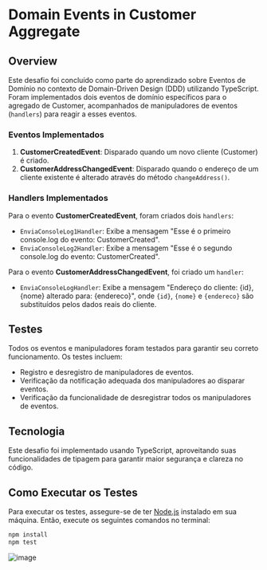 # Domain Events in Customer Aggregate

## Overview

Este desafio foi concluído como parte do aprendizado sobre Eventos de Domínio no contexto de Domain-Driven Design (DDD) utilizando TypeScript. Foram implementados dois eventos de domínio específicos para o agregado de Customer, acompanhados de manipuladores de eventos (`handlers`) para reagir a esses eventos.

### Eventos Implementados

1. **CustomerCreatedEvent**: Disparado quando um novo cliente (Customer) é criado.
2. **CustomerAddressChangedEvent**: Disparado quando o endereço de um cliente existente é alterado através do método `changeAddress()`.

### Handlers Implementados

Para o evento **CustomerCreatedEvent**, foram criados dois `handlers`:

- `EnviaConsoleLog1Handler`: Exibe a mensagem "Esse é o primeiro console.log do evento: CustomerCreated".
- `EnviaConsoleLog2Handler`: Exibe a mensagem "Esse é o segundo console.log do evento: CustomerCreated".

Para o evento **CustomerAddressChangedEvent**, foi criado um `handler`:

- `EnviaConsoleLogHandler`: Exibe a mensagem "Endereço do cliente: {id}, {nome} alterado para: {endereco}", onde `{id}`, `{nome}` e `{endereco}` são substituídos pelos dados reais do cliente.

## Testes

Todos os eventos e manipuladores foram testados para garantir seu correto funcionamento. Os testes incluem:

- Registro e desregistro de manipuladores de eventos.
- Verificação da notificação adequada dos manipuladores ao disparar eventos.
- Verificação da funcionalidade de desregistrar todos os manipuladores de eventos.

## Tecnologia

Este desafio foi implementado usando TypeScript, aproveitando suas funcionalidades de tipagem para garantir maior segurança e clareza no código.

## Como Executar os Testes

Para executar os testes, assegure-se de ter [Node.js](https://nodejs.org/) instalado em sua máquina. Então, execute os seguintes comandos no terminal:

```bash
npm install
npm test
```
![image](https://github.com/unixlira/challenge-ddd-handler/assets/22614594/8af40bca-d23c-49a4-8045-c1f247161a0c)

